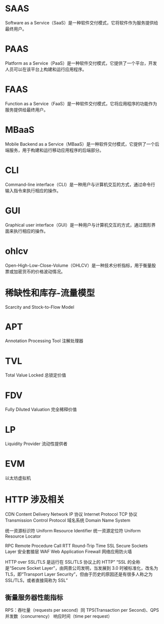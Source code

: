 # SAAS
Software as a Service（SaaS）是一种软件交付模式，它将软件作为服务提供给最终用户。

# PAAS
Platform as a Service（PaaS）是一种软件交付模式，它提供了一个平台，开发人员可以在该平台上构建和运行应用程序。

# FAAS
Function as a Service（FaaS）是一种软件交付模式，它将应用程序的功能作为服务提供给最终用户。

# MBaaS
Mobile Backend as a Service（MBaaS）是一种软件交付模式，它提供了一个后端服务，用于构建和运行移动应用程序的后端部分。

# CLI
Command-line interface（CLI）是一种用户与计算机交互的方式，通过命令行输入指令来执行相应的操作。

# GUI
Graphical user interface（GUI）是一种用户与计算机交互的方式，通过图形界面来执行相应的操作。

# ohlcv
Open-High-Low-Close-Volume（OHLCV）是一种技术分析指标，用于衡量股票或加密货币的价格波动情况。

# 稀缺性和库存-流量模型
Scarcity and Stock-to-Flow Model

# APT
Annotation Processing Tool 注解处理器

# TVL
Total Value Locked
总锁定价值

# FDV
Fully Diluted Valuation
完全稀释价值

# LP
Liquidity Provider 
流动性提供者

# EVM
以太坊虚拟机

# HTTP 涉及相关
CDN          Content Delivery Network
IP 协议       Internet Protocol
TCP 协议      Transmission Control Protocol
域名系统       Domain Name System

统一资源标识符  Uniform Resource Identifier
统一资源定位符  Uniform Resource Locator

RPC           Remote Procedure Call
RTT           Round-Trip Time
SSL           Secure Sockets Layer  安全套接层
WAF           Web Application Firewall  网络应用防火墙


HTTP over SSL/TLS  是运行在 SSL/TLS 协议上的 HTTP”
“SSL 的全称是“Secure Socket Layer”，由网景公司发明，当发展到 3.0 时被标准化，改名为 TLS，即“Transport Layer Security”，但由于历史的原因还是有很多人称之为 SSL/TLS，或者直接简称为 SSL”

## 衡量服务器性能指标
RPS：吞吐量（requests per second）同 TPS(Transaction per Second)、QPS
并发数（concurrency）
响应时间（time per request）

